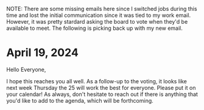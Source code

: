 NOTE: There are some missing emails here since I switched jobs during this time
and lost the initial communication since it was tied to my work email. However,
it was pretty stardard asking the board to vote when they'd be available to
meet. The following is picking back up with my new email.

# April 19, 2024

Hello Everyone,

I hope this reaches you all well. As a follow-up to the voting, it looks like
next week Thursday the 25 will work the best for everyone. Please put it on your
calendar!  As always, don't hesitate to reach out if there is anything that
you'd like to add to the agenda, which will be forthcoming.
